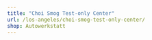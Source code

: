 ```yaml
---
title: "Choi Smog Test-only Center"
url: /los-angeles/choi-smog-test-only-center/
shop: Autowerkstatt
---
```


